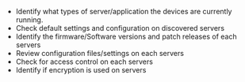 
 * Identify what types of server/application the devices are currently running.
 * Check default settings and configuration on discovered servers
 * Identify the firmware/Software versions and patch releases of each servers
 * Review configuration files/settings on each servers
 * Check for access control on each servers
 * Identify if encryption is used on servers 
